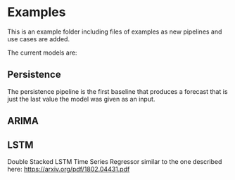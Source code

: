 
# Examples

This is an example folder including files of examples as new pipelines and use cases are added.

The current models are:


## Persistence
 The persistence pipeline is the first baseline that produces a forecast that is just the last value the model was given as an input.

 ## ARIMA


 ## LSTM
 Double Stacked LSTM Time Series Regressor similar to the one described here: https://arxiv.org/pdf/1802.04431.pdf
